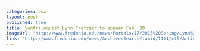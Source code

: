 ```yaml
---
categories: box
layout: post
published: true
title: Ventriloquist Lynn Trefzger to appear Feb. 20
imageUrl: "http://www.fredonia.edu/news/Portals/17/2015%20Spring/Lynn%20Trefzger.jpg"
link: "http://www.fredonia.edu/news/ArchivesSearch/tabid/1101/ctl/ArticleView/mid/1878/articleId/5192/Comedy_ventriloquist_returns_for_Fredonia_family_series_event.aspx"
---
```



